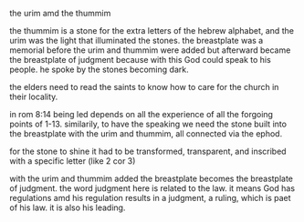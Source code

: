 the urim amd the thummim

the thummim is a stone for the extra 
letters of the hebrew alphabet, and the
urim was the light that illuminated the
stones. the breastplate was a memorial
before the urim and thummim were added
but afterward became the breastplate of
judgment because with this God could speak
to his people. he spoke by the stones
becoming dark.

the elders need to read the saints to know
how to care for the church in their locality.

in rom 8:14 being led depends on all the experience of all the forgoing points of 1-13. similarily, to have the speaking we need the stone built into the breastplate with the urim and thummim, all connected via the ephod.

for the stone to shine it had to be transformed, transparent, and inscribed with a specific letter (like 2 cor 3)

with the urim and thummim added the breastplate becomes the breastplate of judgment. the word judgment here is related to the law. it means God has regulations amd his regulation results in a judgment, a ruling, which is paet of his law. it is also his leading.
